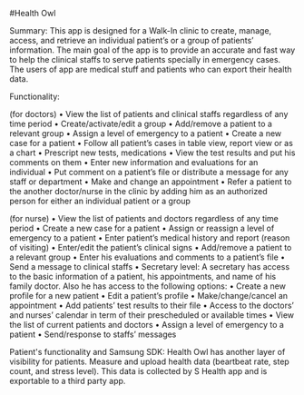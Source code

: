 #Health Owl

Summary: This app is designed for a Walk-In clinic to create, manage, access, and retrieve an individual patient’s or a group of patients’ information. The main goal of the app is to provide an accurate and fast way to help the clinical staffs to serve patients specially in emergency cases. The users of app are medical stuff and patients who can export their health data.

Functionality:

(for doctors) • View the list of patients and clinical staffs regardless of any time period • Create/activate/edit a group • Add/remove a patient to a relevant group • Assign a level of emergency to a patient • Create a new case for a patient • Follow all patient’s cases in table view, report view or as a chart • Prescript new tests, medications • View the test results and put his comments on them • Enter new information and evaluations for an individual • Put comment on a patient’s file or distribute a message for any staff or department • Make and change an appointment • Refer a patient to the another doctor/nurse in the clinic by adding him as an authorized person for either an individual patient or a group

(for nurse) • View the list of patients and doctors regardless of any time period • Create a new case for a patient • Assign or reassign a level of emergency to a patient • Enter patient’s medical history and report (reason of visiting) • Enter/edit the patient’s clinical signs • Add/remove a patient to a relevant group • Enter his evaluations and comments to a patient’s file • Send a message to clinical staffs • Secretary level: A secretary has access to the basic information of a patient, his appointments, and name of his family doctor. Also he has access to the following options: • Create a new profile for a new patient • Edit a patient’s profile • Make/change/cancel an appointment • Add patients’ test results to their file • Access to the doctors’ and nurses’ calendar in term of their prescheduled or available times • View the list of current patients and doctors • Assign a level of emergency to a patient • Send/response to staffs’ messages

Patient's functionality and Samsung SDK: Health Owl has another layer of visibility for patients. Measure and upload health data (beartbeat rate, step count, and stress level). This data is collected by S Health app and is exportable to a third party app.
